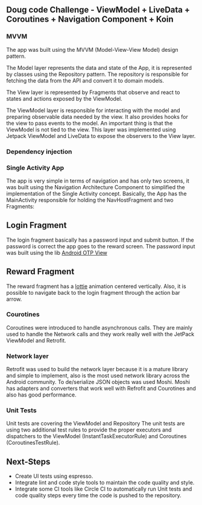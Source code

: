
## Doug code Challenge - ViewModel + LiveData + Coroutines + Navigation Component + Koin

### MVVM

The app was built using the MVVM (Model-View-View Model) design pattern.

The Model layer represents the data and state of the App, it is represented by classes using the Repository pattern. The repository is responsible for fetching the data from the API and convert it to domain models.

The View layer is represented by Fragments that observe and react to states and actions exposed by the ViewModel.

The ViewModel layer is responsible for interacting with the model and preparing observable data needed by the view. It also provides hooks for the view to pass events to the model. An important thing is that the ViewModel is not tied to the view.
This layer was implemented using Jetpack ViewModel and LiveData to expose the observers to the View layer.

### Dependency injection

### Single Activity App

The app is very simple in terms of navigation and has only two screens, it was built using the Navigation Architecture Component to simplified the implementation of the Single Activity concept.
Basically, the App has the MainActivity responsible for holding the NavHostFragment and two Fragments:

## Login Fragment

The login fragment basically has a password input and submit button. If the password is correct the app goes to the reward screen.
The password input was built using the lib [Android OTP View](https://github.com/mukeshsolanki/android-otpview-pinview)

## Reward Fragment

The reward fragment has a [lottie](https://github.com/airbnb/lottie-android) animation centered vertically. Also,  it is possible to navigate back to the login fragment through the action bar arrow.

### Courotines

Coroutines were introduced to handle asynchronous calls. They are mainly used to handle the Network calls and they work really well with the JetPack ViewModel and Retrofit.

### Network layer

Retrofit was used to build the network layer because it is a mature library and simple to implement, also is the most used network library across the Android community.
To de/serialize JSON objects was used Moshi. Moshi has adapters and converters that work well with Refrofit and Courotines and also has good performance.

### Unit Tests

Unit tests are covering the ViewModel and Repository
The unit tests are using two additional test rules to provide the proper executors and dispatchers to the ViewModel (InstantTaskExecutorRule) and Coroutines (CoroutinesTestRule).

## Next-Steps

- Create UI tests using espresso.
- Integrate lint and code style tools to maintain the code quality and style.
- Integrate some CI tools like Circle CI to automatically run Unit tests and code quality steps every time the code is pushed to the repository.
